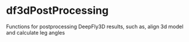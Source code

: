 # df3dPostProcessing
Functions for postprocessing DeepFly3D results, such as, align 3d model and calculate leg angles
